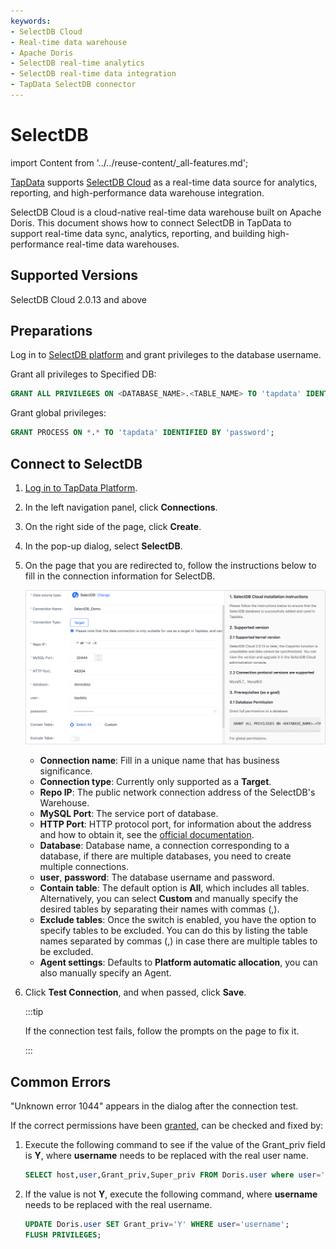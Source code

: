 ```yaml
---
keywords:
- SelectDB Cloud
- Real-time data warehouse
- Apache Doris
- SelectDB real-time analytics
- SelectDB real-time data integration
- TapData SelectDB connector
---
```


# SelectDB

import Content from '../../reuse-content/_all-features.md';

<Content />

[TapData](https://tapdata.io/) supports [SelectDB Cloud](https://www.selectdb.com/) as a real-time data source for analytics, reporting, and high-performance data warehouse integration.

SelectDB Cloud is a cloud-native real-time data warehouse built on Apache Doris. This document shows how to connect SelectDB in TapData to support real-time data sync, analytics, reporting, and building high-performance real-time data warehouses.

<Head>
    <link rel="canonical" href="https://docs.tapdata.io/prerequisites/warehouses-and-lake/selectdb" />
</Head>

## Supported Versions

SelectDB Cloud 2.0.13 and above

## Preparations

Log in to [SelectDB platform](https://docs.selectdb.com/docs/cloud/management-guide/webui/login) and grant privileges to the database username.

Grant all privileges to Specified DB:

```sql
GRANT ALL PRIVILEGES ON <DATABASE_NAME>.<TABLE_NAME> TO 'tapdata' IDENTIFIED BY 'password';
```

Grant global privileges:

```sql
GRANT PROCESS ON *.* TO 'tapdata' IDENTIFIED BY 'password';
```



## Connect to SelectDB

1. [Log in to TapData Platform](../../user-guide/log-in.md).

2. In the left navigation panel, click **Connections**.

4. On the right side of the page, click **Create**.

5. In the pop-up dialog, select **SelectDB**.

6. On the page that you are redirected to, follow the instructions below to fill in the connection information for SelectDB.

   ![Connect to SelectDB](../../images/connect_selectdb.png)

    - **Connection name**: Fill in a unique name that has business significance.
    - **Connection type**: Currently only supported as a **Target**.
    - **Repo IP**: The public network connection address of the SelectDB's Warehouse.
    - **MySQL Port**: The service port of database.
    - **HTTP Port**: HTTP protocol port, for information about the address and how to obtain it, see the [official documentation](https://docs.selectdb.com/docs/cloud/management-guide/connections/connect-style).
    - **Database**: Database name, a connection corresponding to a database, if there are multiple databases, you need to create multiple connections.
    - **user**, **password**: The database username and password.
    - **Contain table**: The default option is **All**, which includes all tables. Alternatively, you can select **Custom** and manually specify the desired tables by separating their names with commas (,).
    - **Exclude tables**: Once the switch is enabled, you have the option to specify tables to be excluded. You can do this by listing the table names separated by commas (,) in case there are multiple tables to be excluded.
    - **Agent settings**: Defaults to **Platform automatic allocation**, you can also manually specify an Agent.

7. Click **Test Connection**, and when passed, click **Save**.

   :::tip

   If the connection test fails, follow the prompts on the page to fix it.

   :::



## Common Errors

"Unknown error 1044" appears in the dialog after the connection test.

If the correct permissions have been [granted](#preparations), can be checked and fixed by:

1. Execute the following command to see if the value of the Grant_priv field is **Y**, where **username** needs to be replaced with the real user name.

   ```sql
   SELECT host,user,Grant_priv,Super_priv FROM Doris.user where user='username';
   ```



2. If the value is not **Y**, execute the following command, where **username** needs to be replaced with the real username.

   ```sql
   UPDATE Doris.user SET Grant_priv='Y' WHERE user='username';
   FLUSH PRIVILEGES;
   ```

